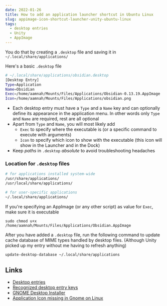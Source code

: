 ```yaml
---
date: 2022-01-26
title: How to add an application launcher shortcut in Ubuntu Linux
slug: appimage-icon-shortcut-launcher-unity-ubuntu-linux
tags:
  - desktop entries
  - Unity
  - AppImage
---
```


You do that by creating a `.desktop` file and saving it in `~/.local/share/applications/`

Here's a basic `.desktop` file

```bash
# ~/.local/share/applications/obsidian.desktop
[Desktop Entry]
Type=Application
Name=Obsidian
Exec=/home/aamnah/Mounts/Files/Applications/Obsidian-0.13.19.AppImage
Icon=/home/aamnah/Mounts/Files/Applications/obsidian.png
```

- Each desktop entry must have a `Type` and a `Name` key and can optionally define its appearance in the application menu. In other words only `Type` and `Name` are required, rest are all optional
- Apart from `Type` and `Name`, you will most likely add
  - `Exec` to specify where the executable is (or a specific command to execute with arguments)
  - `Icon` to specify which icon to show with the executable (this icon will show in the Launcher and in the Dock)
- Keep _paths_ in `.desktop` _absolute_ to avoid troubleshooting headaches

### Location for `.desktop` files

```bash
# for applications installed system-wide
/usr/share/applications/
/usr/local/share/applications/

# for user-specific applications
~/.local/share/applications/
```

If you're specifying an AppImage (or any other script) as value for `Exec`, make sure it is executable

```
sudo chmod u+x /home/aamnah/Mounts/Files/Applications/Obsidian.AppImage
```

After you have added a `.desktop` file, run the following command to update cache database of MIME types handled by desktop files. (Although Unity picked up my entry without me having to refresh anything)

```bash
update-desktop-database ~/.local/share/applications
```

## Links

- [Desktop entries](https://wiki.archlinux.org/title/desktop_entries)
- [Recognized desktop entry keys](https://specifications.freedesktop.org/desktop-entry-spec/desktop-entry-spec-latest.html#recognized-keys)
- [GNOME Desktop Installer](https://forum.obsidian.md/t/gnome-desktop-installer/499)
- [Application Icon missing in Gnome on Linux](https://forum.obsidian.md/t/application-icon-missing-in-gnome-on-linux/1026/10)
